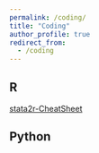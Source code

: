 ```yaml
---
permalink: /coding/
title: "Coding"
author_profile: true
redirect_from: 
  - /coding
---
```


## R
[stata2r-CheatSheet](http://xishanyu2.github.io/files/stata2r-CheatSheet.pdf)

## Python
